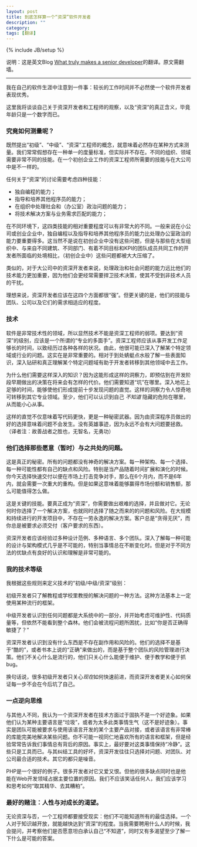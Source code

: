 ```yaml
---
layout: post
title: 到底怎样算一个“资深”软件开发者
description: ""
category:
tags: [翻译]
---
```


{% include JB/setup %}

说明：这是英文Blog [What truly makes a senior developer](https://medium.com/s/story/what-truly-makes-a-senior-developer-74b608847d7e)的翻译。原文需翻墙。

----

我在自己的软件生涯中注意到一件事：较长的工作时间并不必然使一个软件开发者表现优秀。

这里我将谈谈自己关于资深开发者和工程师的观察，以及“资深”的真正含义，毕竟年龄只是一个数字而已。

### 究竟如何测量呢？

既然提出“初级”、“中级”、“资深”工程师的概念，就意味着必然存在某种方式来测量。我们常常假想存在一种单一的度量标准，但实际并不存在。不同的组织、领域需要非常不同的技能。在一个初创企业工作的资深工程师所需要的技能与在大公司中是不一样的。

任何关于“资深”的讨论需要考虑四种技能：

+ 独自编程的能力；
+ 指导和培养其他程序员的能力；
+ 在组织中处理社会和（办公室）政治问题的能力；
+ 将技术解决方案与业务需求匹配的能力； 

在不同环境下，这四类技能的相对重要程度可以有非常大的不同。一般来说在小公司或创业企业中，独自编程以及指导和培养其他程序员的能力比处理办公室政治的能力要重要得多。这当然不是说在初创企业中没有这些问题，但是与那些在大型组织中、与来自不同建筑、不同部门、有着不同目标和KPI的团队成员共同工作的开发者所面临的处境相比，（初创企业中）这些问题都被大大压缩了。

类似的，对于大公司中的资深开发者来说，处理政治和社会问题的能力远比他们的技术能力更加重要，因为他们会更经常需要捍卫技术决策，使其不受到非技术人员的干扰。

理想来说，资深开发者应该在这四个方面都很“强”。但更关键的是，他们的技能与团队、公司以及它们的需求相适应的程度。

### 技术

软件是非常技术性的领域，所以显然技术不能是资深工程师的弱项。要达到“资深”的级别，应该是一个所谓的“专业的多面手”。资深工程师应该从事开发工作足够长的时间，以致经历过各种各样的状况。由此，他很可能已深入了解某个特定领域或行业的问题。这实在是非常重要的。相对于到处蜻蜓点水般了解一些表面知识，深入钻研和真正理解某个特定问题域有助于开发者转移到其他领域中去工作。

为什么他们需要这样深入的知识？因为这能形成这样的洞察力，即预估到在开发阶段早期做出的决策在将来会有怎样的代价。他们需要知道“坑”在哪里。深入地花上足够的时间，能够使他们形成提前十步发现问题的直觉。这样的洞察力令人惊奇地可转移到其它专业领域。至少，他们可以认识到自己 *不知道* 隐藏的危险在哪里，从而能小心从事。

这样的直觉不仅意味着写代码更快，更是一种秘密武器。因为由资深程序员做出的好的选择意味着问题不会发生。没有英雄事迹，因为永远不会有大问题要拯救。（译者注：故善战者之胜也，无智名，无勇功）

### 他们选择那些愿意（暂时）与之共处的问题。

这是真正的秘密。所有的问题都没有神奇的解决方案。每一种架构、每一个选择、每一种可能性都有自己的缺点和风险。特别是当产品随着时间扩展和演化的时候。你今天选择快速交付以便在市场上打击竞争对手，那么在6个月内，而不是6年内，就会需要一次重大的重构。但是如果这意味着能够赢得市场份额和销售额，那么可能值得怎么做。

这是关键的技能。要真正成为“资深”，你需要做出艰难的选择，并且做对它。无论何时你选择了一个解决方案，也就同时选择了随之而来的的问题和风险。在大规模和持续进行的开发项目中，不存在一劳永逸的解决方案。客户总是“贪得无厌”，而你总是被要求必须交付（客户要求的东西）。

资深开发者应该经验过多种设计范例、多种语言、多个团队。深入了解每一种可能的设计与架构模式几乎是不可能的，特别当事情总在不断变化时。但是对于不同方法的优缺点有良好的认识和理解是非常可能的。

### 我的技术等级
我根据这些规则来定义技术的“初级/中级/资深”级别：

初级开发者只了解教程或学校里教授的解决问题的一种方法。这种方法基本上一定使用某种流行的框架。

中级开发者认识到任何问题都是大系统中的一部分，并开始考虑可维护性、代码质量等，但依然不能看到整个森林。他们会被流程问题所困扰，比如“你是否正确得敏捷了？”

资深开发者认识到没有什么东西是不存在副作用和风险的。他们的选择不是基于“酷的”，或者书本上说的“正确”来做出的，而是基于整个团队的风险管理进行决策。他们不关心什么是流行的，他们只关心什么能便于维护、便于教学和便于抓bug。

换句话说，很多初级开发者只关心*现在*如何快速前进，而资深开发者更关心如何保证每一步不会在今后坑了自己。

### 一点逆向思维
与其他人不同，我认为一个资深开发者在技术方面过于固执不是一个好迹象。如果他们认为某种主要语言是“垃圾”，或者为太多此类事情生气（这不是好迹象）。事实是团队可能被要求与使用该语言开发的某个主要产品对接，或者该语言有非常棒的库能完美地解决某些问题。你不可能一视同仁地喜欢所有的语言和框架，但是经验常常告诉我们事情总有背后的原因。事实上，最好要对这类事情保持“冷静”。这些只是工具而已。与其纠结工具的好坏，资深开发往往只选择对问题、对团队、对公司最合适的技术。其它的都只是噪音。

PHP是一个很好的例子。很多开发者对它又爱又恨。但他的很多缺点同时也是他能在Web开发领域占据主要位置的原因。我们不应该笑话任何人，我们应该学习和思考如何“取其精华、去其糟粕”。

### 最好的赌注：人性与对成长的渴望。

无论资深与否，一个工程师都要接受现实：他们不可能知道所有的最佳选择。一个人对于知识越开放，就能越快达到“资深”的程度。当我需要聘用什么人的时候，我会提问，并考察他们是否愿意坦白承认自己“不知道”，同时又有多渴望至少了解一下什么是可能的答案。

